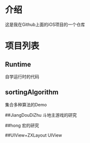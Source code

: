 # 介绍

这是我在Github上面的iOS项目的一个仓库

# 项目列表

## Runtime
自学运行时的代码

## sortingAlgorithm
集合多种算法的Demo

##JiangDouDiZhu
斗地主游戏的研究

##hong
宏的研究

##UIView+ZXLayout
UIView